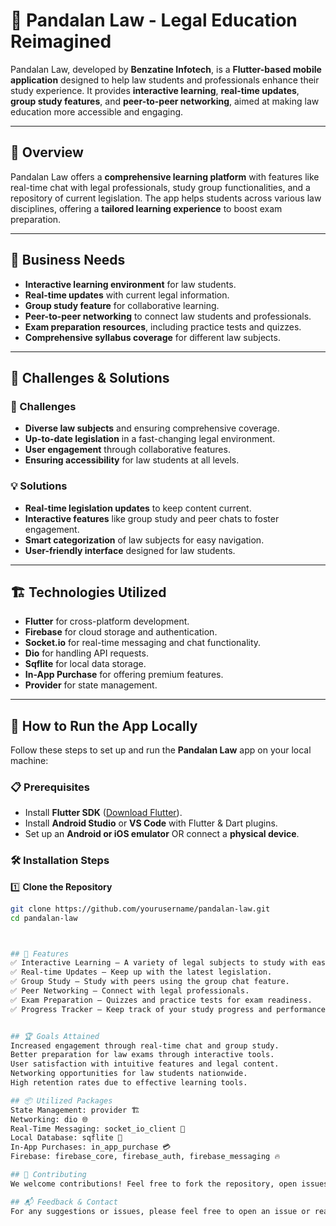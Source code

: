 # 📱 Pandalan Law - Legal Education Reimagined

Pandalan Law, developed by **Benzatine Infotech**, is a **Flutter-based mobile application** designed to help law students and professionals enhance their study experience. It provides **interactive learning**, **real-time updates**, **group study features**, and **peer-to-peer networking**, aimed at making law education more accessible and engaging.

---

## 📌 Overview
Pandalan Law offers a **comprehensive learning platform** with features like real-time chat with legal professionals, study group functionalities, and a repository of current legislation. The app helps students across various law disciplines, offering a **tailored learning experience** to boost exam preparation.

---

## 🎯 Business Needs
- **Interactive learning environment** for law students.
- **Real-time updates** with current legal information.
- **Group study feature** for collaborative learning.
- **Peer-to-peer networking** to connect law students and professionals.
- **Exam preparation resources**, including practice tests and quizzes.
- **Comprehensive syllabus coverage** for different law subjects.

---

## 🚀 Challenges & Solutions
### 🚧 Challenges
- **Diverse law subjects** and ensuring comprehensive coverage.
- **Up-to-date legislation** in a fast-changing legal environment.
- **User engagement** through collaborative features.
- **Ensuring accessibility** for law students at all levels.

### 💡 Solutions
- **Real-time legislation updates** to keep content current.
- **Interactive features** like group study and peer chats to foster engagement.
- **Smart categorization** of law subjects for easy navigation.
- **User-friendly interface** designed for law students.

---

## 🏗️ Technologies Utilized
- **Flutter** for cross-platform development.
- **Firebase** for cloud storage and authentication.
- **Socket.io** for real-time messaging and chat functionality.
- **Dio** for handling API requests.
- **Sqflite** for local data storage.
- **In-App Purchase** for offering premium features.
- **Provider** for state management.

---

## 🚀 How to Run the App Locally
Follow these steps to set up and run the **Pandalan Law** app on your local machine:

### 📋 Prerequisites
- Install **Flutter SDK** ([Download Flutter](https://flutter.dev/docs/get-started/install)).
- Install **Android Studio** or **VS Code** with Flutter & Dart plugins.
- Set up an **Android or iOS emulator** OR connect a **physical device**.

### 🛠 Installation Steps
1️⃣ **Clone the Repository**
```sh
git clone https://github.com/yourusername/pandalan-law.git
cd pandalan-law



## 📜 Features
✅ Interactive Learning – A variety of legal subjects to study with ease.
✅ Real-time Updates – Keep up with the latest legislation.
✅ Group Study – Study with peers using the group chat feature.
✅ Peer Networking – Connect with legal professionals.
✅ Exam Preparation – Quizzes and practice tests for exam readiness.
✅ Progress Tracker – Keep track of your study progress and performance.


## 🏆 Goals Attained
Increased engagement through real-time chat and group study.
Better preparation for law exams through interactive tools.
User satisfaction with intuitive features and legal content.
Networking opportunities for law students nationwide.
High retention rates due to effective learning tools.

## 📦 Utilized Packages
State Management: provider 🏗️
Networking: dio 🌐
Real-Time Messaging: socket_io_client 💬
Local Database: sqflite 📂
In-App Purchases: in_app_purchase 💳
Firebase: firebase_core, firebase_auth, firebase_messaging 🔥

## 🤝 Contributing
We welcome contributions! Feel free to fork the repository, open issues, or submit PRs to enhance the app. 🙌

## 📬 Feedback & Contact
For any suggestions or issues, please feel free to open an issue or reach out via email. Together, let's build the future of law education! 💙
